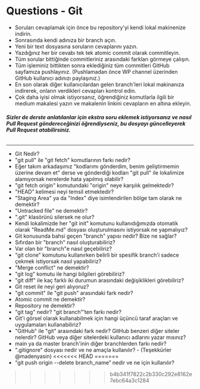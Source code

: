 # Questions - Git

- Soruları cevaplamak için önce bu repository'yi kendi lokal makinenize indirin.
- Sonrasında kendi adınıza bir branch açın.
- Yeni bir text dosyasına soruların cevaplarını yazın.
- Yazdığınız her bir cevabı tek tek atomic commit olarak commitleyin.
- Tüm sorular bittiğinde commitleriniz arasındaki farkları görmeye çalışın.
- Tüm işleminiz bittikten sonra eklediğiniz tüm commitleri GitHub sayfamıza pushlayınız.
(Pushlamadan önce WP channel üzerinden GitHub kullanıcı adınızı paylaşınız.)
- En son olarak diğer kullanıcılardan gelen branch'leri lokal makinanıza indirerek, onların verdikleri cevapları kontrol edin.
- Çok daha iyisi olmak istiyorsanız, öğrendiğiniz komutlarla ilgili bir medium makalesi yazın ve makalenin linkini cevapların en altına ekleyin.

###### **Sizler de derste anlatılanlar için ekstra soru eklemek istiyorsanız ve nasıl Pull Request göndereceğinizi öğrendiyseniz, bu dosyayı  güncelleyerek Pull Request atabilirsiniz.**

---

- Git Nedir?
- "git pull" ile "git fetch" komutlarının farkı nedir?
- Eğer takım arkadaşımız "kodlarımı gönderdim, benim geliştirmemin üzerine devam et" derse ve gönderdiği kodları "git pull" ile lokalimize alamıyorsak nerelerde hata yapılmış olabilir?
- "git fetch origin" komutundaki "origin" neye karşılık gelmektedir?
- "HEAD" kelimesi neyi temsil etmektedir?
- "Staging Area" ya da "Index" diye isimlendirilen bölge tam olarak ne demektir?
- "Untracked file" ne demektir?
- ".git" klasörünü silersek ne olur?
- Kendi lokalimizde her "git init" komutunu kullanıdığımızda otomatik olarak "ReadMe.md" dosyası oluşturulmasını istiyorsak ne yapmalıyız?
- Git konusunda bahsi geçen "branch" yapısı nedir? Bize ne sağlar?
- Sıfırdan bir "branch" nasıl oluşturabiliriz?
- Var olan bir "branch"e nasıl geçebiliriz?
- "git clone" komutunu kullanırken belirli bir spesifik branch'i sadece çekmek istiyorsak nasıl yapabiliriz?
- "Merge conflict" ne demektir?
- "git log" komutu ile hangi bilgileri görebiliriz?
- "git diff" ile kaç farklı iki durumun arasındaki değişiklikleri görebiliriz?
- Git reset ile neyi geri alıyoruz?
- "git commit" ile "git push" arasındaki fark nedir?
- Atomic commit ne demektir?
- Repository ne demektir?
- "git tag" nedir? "git branch"’ten farkı nedir?
- Git'i görsel olarak kullanabilmek için hangi üçüncü taraf araçları ve uygulamaları kullanabiliriz?
- "GitHub" ile "git" arasındaki fark nedir? GitHub benzeri diğer siteler nelerdir? GitHub veya diğer sitelerdeki kullanıcı adlarını yazar mısınız?
- main ya da master branch'inin diğer branchlerden farkı nedir?
- ".gitignore" dosyası nedir ve ne amaçla kullanılır? - (Teşekkürler @madenyasin)
<<<<<<< HEAD
=======
- "git push origin --delete branch_name” nedir ve ne için kullanılır?
>>>>>>> b4b341f7822c2b330c292e8162e7ebc64a3c1284
